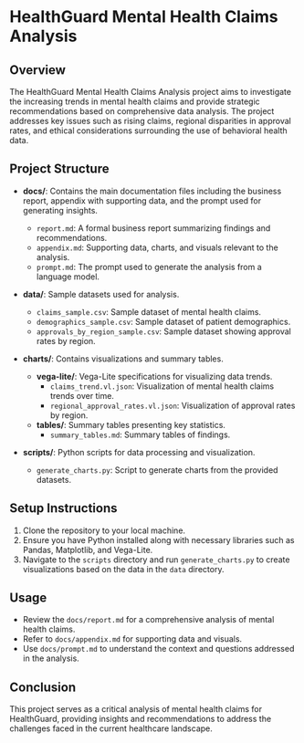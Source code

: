# HealthGuard Mental Health Claims Analysis

## Overview
The HealthGuard Mental Health Claims Analysis project aims to investigate the increasing trends in mental health claims and provide strategic recommendations based on comprehensive data analysis. The project addresses key issues such as rising claims, regional disparities in approval rates, and ethical considerations surrounding the use of behavioral health data.

## Project Structure
- **docs/**: Contains the main documentation files including the business report, appendix with supporting data, and the prompt used for generating insights.
  - `report.md`: A formal business report summarizing findings and recommendations.
  - `appendix.md`: Supporting data, charts, and visuals relevant to the analysis.
  - `prompt.md`: The prompt used to generate the analysis from a language model.
  
- **data/**: Sample datasets used for analysis.
  - `claims_sample.csv`: Sample dataset of mental health claims.
  - `demographics_sample.csv`: Sample dataset of patient demographics.
  - `approvals_by_region_sample.csv`: Sample dataset showing approval rates by region.

- **charts/**: Contains visualizations and summary tables.
  - **vega-lite/**: Vega-Lite specifications for visualizing data trends.
    - `claims_trend.vl.json`: Visualization of mental health claims trends over time.
    - `regional_approval_rates.vl.json`: Visualization of approval rates by region.
  - **tables/**: Summary tables presenting key statistics.
    - `summary_tables.md`: Summary tables of findings.

- **scripts/**: Python scripts for data processing and visualization.
  - `generate_charts.py`: Script to generate charts from the provided datasets.

## Setup Instructions
1. Clone the repository to your local machine.
2. Ensure you have Python installed along with necessary libraries such as Pandas, Matplotlib, and Vega-Lite.
3. Navigate to the `scripts` directory and run `generate_charts.py` to create visualizations based on the data in the `data` directory.

## Usage
- Review the `docs/report.md` for a comprehensive analysis of mental health claims.
- Refer to `docs/appendix.md` for supporting data and visuals.
- Use `docs/prompt.md` to understand the context and questions addressed in the analysis.

## Conclusion
This project serves as a critical analysis of mental health claims for HealthGuard, providing insights and recommendations to address the challenges faced in the current healthcare landscape.